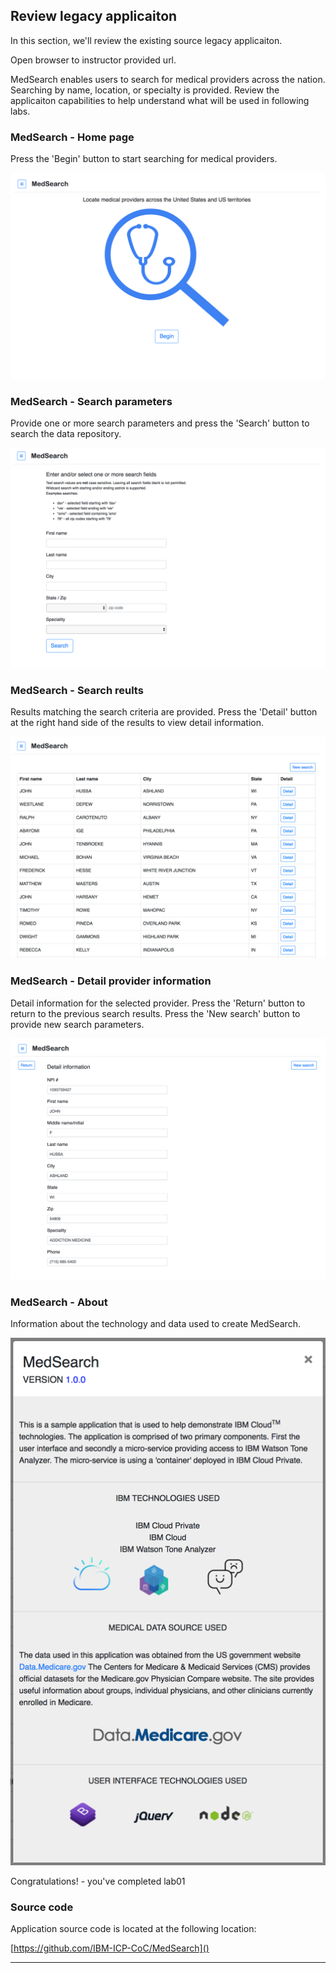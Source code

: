 

## Review legacy applicaiton

In this section, we'll review the existing source legacy applicaiton.

Open browser to instructor provided url.

MedSearch enables users to search for medical providers across the nation. Searching by name, location, or specialty is provided.  Review the applicaiton capabilities to help understand what will be used in following labs.


### MedSearch - Home page

Press the 'Begin' button to start searching for medical providers.

![](../images/medsearch01.png)


### MedSearch - Search parameters

Provide one or more search parameters and press the 'Search' button to search the data repository.

![](../images/medsearch02.png)


### MedSearch - Search reults

Results matching the search criteria are provided. Press the 'Detail' button at the right hand side of the results to view detail information.

![](../images/medsearch03.png)


### MedSearch - Detail provider information

Detail information for the selected provider.  Press the 'Return' button to return to the previous search results.  Press the 'New search' button to provide new search parameters.

![](../images/medsearch04.png)


### MedSearch - About

Information about the technology and data used to create MedSearch. 

![](../images/medsearch05.png)


Congratulations! - you've completed lab01


### Source code

Application source code is located at the following location:

[https://github.com/IBM-ICP-CoC/MedSearch]()


---

